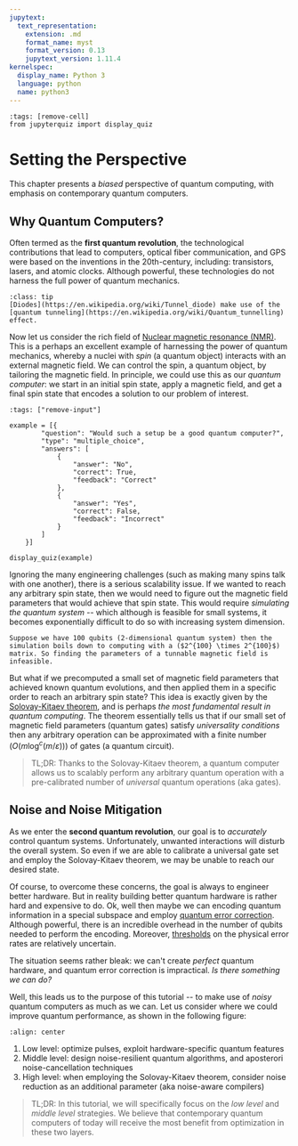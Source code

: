 ```yaml
---
jupytext:
  text_representation:
    extension: .md
    format_name: myst
    format_version: 0.13
    jupytext_version: 1.11.4
kernelspec:
  display_name: Python 3
  language: python
  name: python3
---
```


```{code-cell} ipython3
:tags: [remove-cell]
from jupyterquiz import display_quiz
```



# Setting the Perspective

This chapter presents a _biased_ perspective of quantum computing, with emphasis on contemporary quantum computers.

## Why Quantum Computers?

Often termed as the **first quantum revolution**, the technological contributions that lead to computers, optical fiber communication, and GPS were based on the inventions in the 20th-century, including: transistors, lasers, and atomic clocks. Although powerful, these technologies do not harness the full power of quantum mechanics. 

```{admonition} Example
:class: tip
[Diodes](https://en.wikipedia.org/wiki/Tunnel_diode) make use of the [quantum tunneling](https://en.wikipedia.org/wiki/Quantum_tunnelling) effect.
```

Now let us consider the rich field of [Nuclear magnetic resonance (NMR)](https://en.wikipedia.org/wiki/Nuclear_magnetic_resonance). This is a perhaps an excellent example of harnessing the power of quantum mechanics, whereby a nuclei with _spin_ (a quantum object) interacts with an external magnetic field. We can control the spin, a quantum object, by tailoring the magnetic field. In principle, we could use this as our _quantum computer_: we start in an initial spin state, apply a magnetic field, and get a final spin state that encodes a solution to our problem of interest.

```{code-cell} ipython3
:tags: ["remove-input"]

example = [{
        "question": "Would such a setup be a good quantum computer?",
        "type": "multiple_choice",
        "answers": [
            {
                "answer": "No",
                "correct": True,
                "feedback": "Correct"
            },
            {
                "answer": "Yes",
                "correct": False,
                "feedback": "Incorrect"
            }
        ]
    }]

display_quiz(example)
```

Ignoring the many engineering challenges (such as making many spins talk with one another), there is a serious scalability issue. If we wanted to reach any arbitrary spin state, then we would need to figure out the magnetic field parameters that would achieve that spin state. This would require *simulating the quantum system* -- which although is feasible for small systems, it becomes exponentially difficult to do so with increasing system dimension.

```{note}
Suppose we have 100 qubits (2-dimensional quantum system) then the simulation boils down to computing with a ($2^{100} \times 2^{100}$) matrix. So finding the parameters of a tunnable magnetic field is infeasible.
```

But what if we precomputed a small set of magnetic field parameters that achieved known quantum evolutions, and then applied them in a specific order to reach an arbitrary spin state? This idea is exactly given by the [Solovay-Kitaev theorem](https://en.wikipedia.org/wiki/Solovay%E2%80%93Kitaev_theorem), and is perhaps _the most fundamental result in quantum computing_. The theorem essentially tells us that if our small set of magnetic field parameters (quantum gates) satisfy _universality conditions_ then any arbitrary operation can be approximated with a finite number $(O(m\log ^{c}(m/\varepsilon )))$ of gates (a quantum circuit).

> TL;DR: Thanks to the Solovay-Kitaev theorem, a quantum computer allows us to scalably perform any arbitrary quantum operation with a pre-calibrated number of _universal_ quantum operations (aka gates).

## Noise and Noise Mitigation

As we enter the **second quantum revolution**, our goal is to _accurately_ control quantum systems.  Unfortunately, unwanted interactions will disturb the overall system. So even if we are able to calibrate a universal gate set and employ the Solovay-Kitaev theorem, we may be unable to reach our desired state. 

Of course, to overcome these concerns, the goal is always to engineer better hardware. But in reality building better quantum hardware is rather hard and expensive to do. Ok, well then maybe we can encoding quantum information in a special subspace and employ [quantum error correction](https://en.wikipedia.org/wiki/Quantum_error_correction). Although powerful, there is an incredible overhead in the number of qubits needed to perform the encoding. Moreover, [thresholds](https://en.wikipedia.org/wiki/Quantum_threshold_theorem) on the physical error rates are relatively uncertain.

The situation seems rather bleak: we can't create _perfect_ quantum hardware, and quantum error correction is impractical. _Is there something we can do?_ 

Well, this leads us to the purpose of this tutorial -- to make use of _noisy_ quantum computers as much as we can. Let us consider where we could improve quantum performance, as shown in the following figure:

```{image} mitigation.drawio.svg
:align: center
```

1. Low level: optimize pulses, exploit hardware-specific quantum features
2. Middle level: design noise-resilient quantum algorithms, and aposterori noise-cancellation techniques
3. High level: when employing the Solovay-Kitaev theorem, consider noise reduction as an additional parameter (aka noise-aware compilers)

> TL;DR: In this tutorial, we will specifically focus on the _low level_ and _middle level_ strategies. We believe that contemporary quantum computers of today will receive the most benefit from optimization in these two layers. 